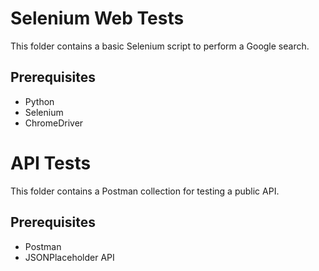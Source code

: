 # Selenium Web Tests  
This folder contains a basic Selenium script to perform a Google search.  
## Prerequisites  
- Python  
- Selenium  
- ChromeDriver  

# API Tests  
This folder contains a Postman collection for testing a public API.  
## Prerequisites  
- Postman  
- JSONPlaceholder API  
